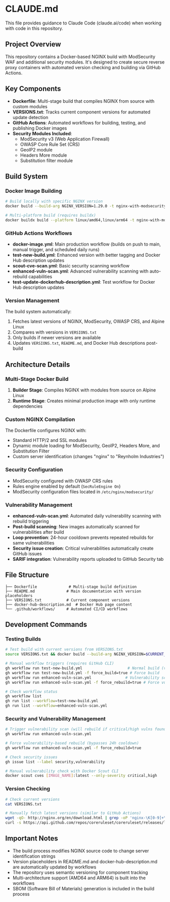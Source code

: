 # CLAUDE.md

This file provides guidance to Claude Code (claude.ai/code) when working with code in this repository.

## Project Overview

This repository contains a Docker-based NGINX build with ModSecurity WAF and additional security modules. It's designed to create secure reverse proxy containers with automated version checking and building via GitHub Actions.

## Key Components

- **Dockerfile**: Multi-stage build that compiles NGINX from source with custom modules
- **VERSIONS.txt**: Tracks current component versions for automated update detection
- **GitHub Actions**: Automated workflows for building, testing, and publishing Docker images
- **Security Modules Included**:
  - ModSecurity v3 (Web Application Firewall)
  - OWASP Core Rule Set (CRS)
  - GeoIP2 module
  - Headers More module
  - Substitution filter module

## Build System

### Docker Image Building
```bash
# Build locally with specific NGINX version
docker build --build-arg NGINX_VERSION=1.29.0 -t nginx-with-modsecurity .

# Multi-platform build (requires buildx)
docker buildx build --platform linux/amd64,linux/arm64 -t nginx-with-modsecurity .
```

### GitHub Actions Workflows
- **docker-image.yml**: Main production workflow (builds on push to main, manual trigger, and scheduled daily runs)
- **test-new-build.yml**: Enhanced version with better tagging and Docker Hub description updates
- **scout-cve-scan.yml**: Basic security scanning workflow
- **enhanced-vuln-scan.yml**: Advanced vulnerability scanning with auto-rebuild capabilities
- **test-update-dockerhub-description.yml**: Test workflow for Docker Hub description updates

### Version Management
The build system automatically:
1. Fetches latest versions of NGINX, ModSecurity, OWASP CRS, and Alpine Linux
2. Compares with versions in `VERSIONS.txt`
3. Only builds if newer versions are available
4. Updates `VERSIONS.txt`, `README.md`, and Docker Hub descriptions post-build

## Architecture Details

### Multi-Stage Docker Build
1. **Builder Stage**: Compiles NGINX with modules from source on Alpine Linux
2. **Runtime Stage**: Creates minimal production image with only runtime dependencies

### Custom NGINX Compilation
The Dockerfile configures NGINX with:
- Standard HTTP/2 and SSL modules
- Dynamic module loading for ModSecurity, GeoIP2, Headers More, and Substitution Filter
- Custom server identification (changes "nginx" to "Reynholm Industries")

### Security Configuration
- ModSecurity configured with OWASP CRS rules
- Rules engine enabled by default (`SecRuleEngine On`)
- ModSecurity configuration files located in `/etc/nginx/modsecurity/`

### Vulnerability Management
- **enhanced-vuln-scan.yml**: Automated daily vulnerability scanning with rebuild triggering
- **Post-build scanning**: New images automatically scanned for vulnerabilities after build
- **Loop prevention**: 24-hour cooldown prevents repeated rebuilds for same vulnerabilities
- **Security issue creation**: Critical vulnerabilities automatically create GitHub issues
- **SARIF integration**: Vulnerability reports uploaded to GitHub Security tab

## File Structure
```
├── Dockerfile              # Multi-stage build definition
├── README.md              # Main documentation with version placeholders
├── VERSIONS.txt           # Current component versions
├── docker-hub-description.md  # Docker Hub page content
└── .github/workflows/     # Automated CI/CD workflows
```

## Development Commands

### Testing Builds
```bash
# Test build with current versions from VERSIONS.txt
source VERSIONS.txt && docker build --build-arg NGINX_VERSION=$CURRENT_NGINX_VERSION .

# Manual workflow triggers (requires GitHub CLI)
gh workflow run test-new-build.yml                    # Normal build (version check)
gh workflow run test-new-build.yml -f force_build=true # Force build
gh workflow run enhanced-vuln-scan.yml               # Vulnerability scan + rebuild
gh workflow run enhanced-vuln-scan.yml -f force_rebuild=true # Force vuln rebuild

# Check workflow status
gh workflow list
gh run list --workflow=test-new-build.yml
gh run list --workflow=enhanced-vuln-scan.yml
```

### Security and Vulnerability Management
```bash
# Trigger vulnerability scan (will rebuild if critical/high vulns found)
gh workflow run enhanced-vuln-scan.yml

# Force vulnerability-based rebuild (bypasses 24h cooldown)
gh workflow run enhanced-vuln-scan.yml -f force_rebuild=true

# Check security issues
gh issue list --label security,vulnerability

# Manual vulnerability check with Docker Scout CLI
docker scout cves [IMAGE_NAME]:latest --only-severity critical,high
```

### Version Checking
```bash
# Check current versions
cat VERSIONS.txt

# Manually fetch latest versions (similar to GitHub Actions)
wget -qO- http://nginx.org/en/download.html | grep -oP 'nginx-\K[0-9]+\.[0-9]+\.[0-9]+' | head -1
curl -s https://api.github.com/repos/coreruleset/coreruleset/releases/latest | grep -oP '"tag_name": "\K(.*)(?=")'
```

## Important Notes

- The build process modifies NGINX source code to change server identification strings
- Version placeholders in README.md and docker-hub-description.md are automatically updated by workflows
- The repository uses semantic versioning for component tracking
- Multi-architecture support (AMD64 and ARM64) is built into the workflows
- SBOM (Software Bill of Materials) generation is included in the build process